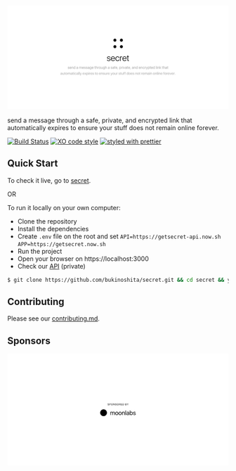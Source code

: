 <img src="secret.png"/>

send a message through a safe, private, and encrypted link that automatically expires to ensure your stuff does not remain online forever.

[![Build Status](https://travis-ci.org/bukinoshita/secret.svg)](https://travis-ci.org/bukinoshita/secret)
[![XO code style](https://img.shields.io/badge/code_style-XO-5ed9c7.svg)](https://github.com/sindresorhus/xo)
[![styled with prettier](https://img.shields.io/badge/styled_with-prettier-ff69b4.svg)](https://github.com/prettier/prettier)


## Quick Start

To check it live, go to [secret](https://secret.now.sh).

OR

To run it locally on your own computer:

- Clone the repository
- Install the dependencies
- Create `.env` file on the root and set `API=https://getsecret-api.now.sh APP=https://getsecret.now.sh`
- Run the project
- Open your browser on https://localhost:3000
- Check our [API](https://github.com/bukinoshita/secret-api) (private)

```bash
$ git clone https://github.com/bukinoshita/secret.git && cd secret && yarn && echo 'API=https://getsecret-api.now.sh APP=https://getsecret.now.sh' > .env && yarn dev
```


## Contributing

Please see our [contributing.md](https://github.com/bukinoshita/secret/blob/master/contributing.md).


## Sponsors

<img src="https://github.com/bukinoshita/hackdisrupt/blob/staging/design/assets/github-sponsor.png"/>
